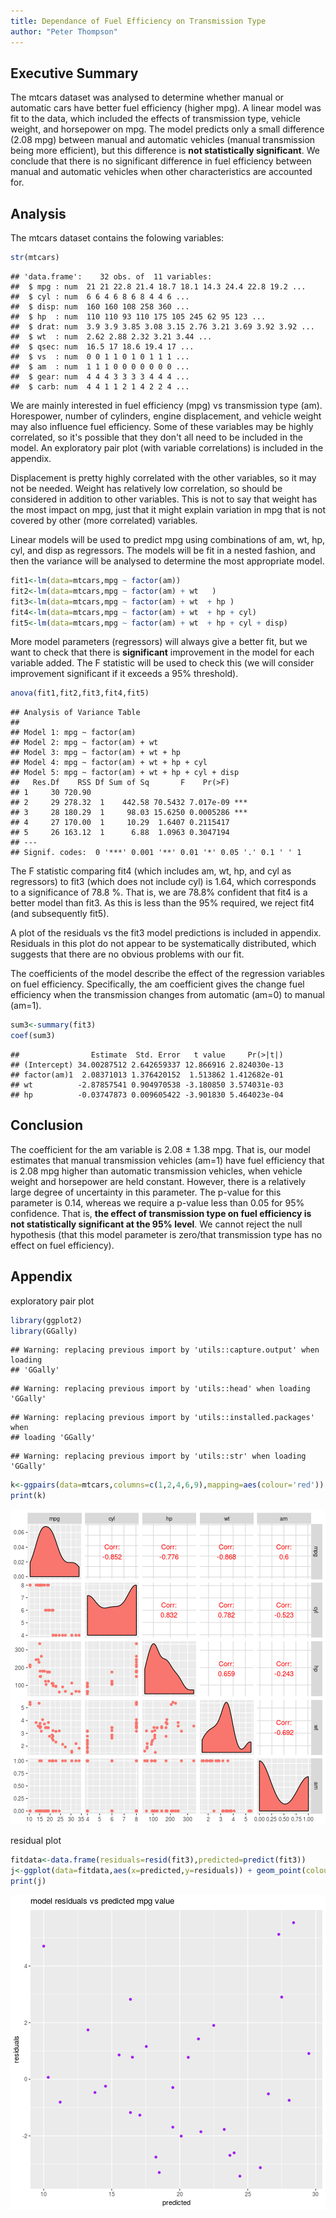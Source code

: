 ```yaml
--- 
title: Dependance of Fuel Efficiency on Transmission Type 
author: "Peter Thompson"
---
```

<!-- # Dependance of Fuel Efficiency on Transmission Type  -->

<!-- Instructions

You work for Motor Trend, a magazine about the automobile industry. Looking at a data set of a collection of cars, they are interested in exploring the relationship between a set of variables and miles per gallon (MPG) (outcome). They are particularly interested in the following two questions:

“Is an automatic or manual transmission better for MPG”
"Quantify the MPG difference between automatic and manual transmissions"
Review criterialess
Peer Grading

The criteria that your classmates will use to evaluate and grade your work are shown below.
Each criteria is binary: (1 point = criteria met acceptably; 0 points = criteria not met acceptably)
Criteria

Did the student interpret the coefficients correctly?
Did the student do some exploratory data analyses?
Did the student fit multiple models and detail their strategy for model selection?
Did the student answer the questions of interest or detail why the question(s) is (are) not answerable?
Did the student do a residual plot and some diagnostics?
Did the student quantify the uncertainty in their conclusions and/or perform an inference correctly?
Was the report brief (about 2 pages long) for the main body of the report and no longer than 5 with supporting appendix of figures?
Did the report include an executive summary?
Was the report done in Rmd (knitr)? -->


## Executive Summary
The mtcars dataset was analysed to determine whether manual or automatic cars have better fuel efficiency (higher mpg). A linear model was fit to the data, which included the effects of transmission type, vehicle weight, and horsepower on mpg. The model predicts only a small difference (2.08 mpg) between manual and automatic vehicles (manual transmission being more efficient), but this difference is **not statistically significant**. We conclude that there is no significant difference in fuel efficiency between manual and automatic vehicles when other characteristics are accounted for.  

## Analysis
The mtcars dataset contains the folowing variables:


```r
str(mtcars)
```

```
## 'data.frame':	32 obs. of  11 variables:
##  $ mpg : num  21 21 22.8 21.4 18.7 18.1 14.3 24.4 22.8 19.2 ...
##  $ cyl : num  6 6 4 6 8 6 8 4 4 6 ...
##  $ disp: num  160 160 108 258 360 ...
##  $ hp  : num  110 110 93 110 175 105 245 62 95 123 ...
##  $ drat: num  3.9 3.9 3.85 3.08 3.15 2.76 3.21 3.69 3.92 3.92 ...
##  $ wt  : num  2.62 2.88 2.32 3.21 3.44 ...
##  $ qsec: num  16.5 17 18.6 19.4 17 ...
##  $ vs  : num  0 0 1 1 0 1 0 1 1 1 ...
##  $ am  : num  1 1 1 0 0 0 0 0 0 0 ...
##  $ gear: num  4 4 4 3 3 3 3 4 4 4 ...
##  $ carb: num  4 4 1 1 2 1 4 2 2 4 ...
```

We are mainly interested in fuel efficiency (mpg) vs transmission type (am). Horespower, number of cylinders, engine displacement, and vehicle weight may also influence fuel efficiency. Some of these variables may be highly correlated, so it's possible that they don't all need to be included in the model. An exploratory pair plot (with variable correlations) is included in the appendix.



<!-- ```{r}
cor(mtcars$wt,mtcars$hp)
cor(mtcars$wt,mtcars$disp)
cor(mtcars$wt,mtcars$cyl)
cor(mtcars$cyl,mtcars$hp)
cor(mtcars$cyl,mtcars$disp)
cor(mtcars$hp,mtcars$disp)
``` -->

Displacement is pretty highly correlated with the other variables, so it may not be needed. Weight has relatively low correlation, so should be considered in addition to other variables. This is not to say that weight has the most impact on mpg, just that it might explain variation in mpg that is not covered by other (more correlated) variables.

<!-- Did the student fit multiple models and detail their strategy for model selection? -->
Linear models will be used to predict mpg using combinations of am, wt, hp, cyl, and disp as regressors. The models will be fit in a nested fashion, and then the variance will be analysed to determine the most appropriate model.


```r
fit1<-lm(data=mtcars,mpg ~ factor(am))
fit2<-lm(data=mtcars,mpg ~ factor(am) + wt   )
fit3<-lm(data=mtcars,mpg ~ factor(am) + wt  + hp )
fit4<-lm(data=mtcars,mpg ~ factor(am) + wt  + hp + cyl)
fit5<-lm(data=mtcars,mpg ~ factor(am) + wt  + hp + cyl + disp)
```

More model parameters (regressors) will always give a better fit, but we want to check that there is **significant** improvement in the model for each variable added. The F statistic will be used to check this (we will consider improvement significant if it exceeds a 95% threshold).


```r
anova(fit1,fit2,fit3,fit4,fit5)
```

```
## Analysis of Variance Table
## 
## Model 1: mpg ~ factor(am)
## Model 2: mpg ~ factor(am) + wt
## Model 3: mpg ~ factor(am) + wt + hp
## Model 4: mpg ~ factor(am) + wt + hp + cyl
## Model 5: mpg ~ factor(am) + wt + hp + cyl + disp
##   Res.Df    RSS Df Sum of Sq       F    Pr(>F)    
## 1     30 720.90                                   
## 2     29 278.32  1    442.58 70.5432 7.017e-09 ***
## 3     28 180.29  1     98.03 15.6250 0.0005286 ***
## 4     27 170.00  1     10.29  1.6407 0.2115417    
## 5     26 163.12  1      6.88  1.0963 0.3047194    
## ---
## Signif. codes:  0 '***' 0.001 '**' 0.01 '*' 0.05 '.' 0.1 ' ' 1
```
The F statistic comparing fit4 (which includes am, wt, hp, and cyl as regressors) to fit3 (which does not include cyl) is 1.64, which corresponds to a significance of 78.8 %. That is, we are 78.8% confident that fit4 is a better model than fit3. As this is less than the 95% required, we reject fit4 (and subsequently fit5).

A plot of the residuals vs the fit3 model predictions is included in appendix. Residuals in this plot do not appear to be systematically distributed, which suggests that there are no obvious problems with our fit. 

The coefficients of the model describe the effect of the regression variables on fuel efficiency. Specifically, the am coefficient gives the change fuel efficiency when the transmission changes from automatic (am=0) to manual (am=1).


```r
sum3<-summary(fit3)
coef(sum3)
```

```
##                Estimate  Std. Error   t value     Pr(>|t|)
## (Intercept) 34.00287512 2.642659337 12.866916 2.824030e-13
## factor(am)1  2.08371013 1.376420152  1.513862 1.412682e-01
## wt          -2.87857541 0.904970538 -3.180850 3.574031e-03
## hp          -0.03747873 0.009605422 -3.901830 5.464023e-04
```

## Conclusion
The coefficient for the am variable is 2.08 $\pm$ 1.38 mpg. That is, our model estimates that manual transmission vehicles (am=1) have fuel efficiency that is 2.08 mpg higher than automatic transmission vehicles, when vehicle weight and horsepower are held constant. However, there is a relatively large degree of uncertainty in this parameter. The p-value for this parameter is 0.14, whereas we require a p-value less than 0.05 for 95% confidence. That is,  **the effect of transmission type on fuel efficiency is not statistically significant at the 95% level**. We cannot reject the null hypothesis (that this model parameter is zero/that transmission type has no effect on fuel efficiency).


 
<!-- [, 1]  mpg   Miles/(US) gallon
[, 2]  cyl   Number of cylinders
[, 3]  disp  Displacement (cu.in.)
[, 4]  hp    Gross horsepower
[, 5]  drat  Rear axle ratio
[, 6]  wt    Weight (1000 lbs)
[, 7]  qsec  1/4 mile time
[, 8]  vs    V/S
[, 9]  am    Transmission (0 = automatic, 1 = manual)
[,10]  gear  Number of forward gears
[,11]  carb  Number of carburetors     -->

## Appendix
<!-- 3 pages, just figures -->
exploratory pair plot

```r
library(ggplot2)
library(GGally)
```

```
## Warning: replacing previous import by 'utils::capture.output' when loading
## 'GGally'
```

```
## Warning: replacing previous import by 'utils::head' when loading 'GGally'
```

```
## Warning: replacing previous import by 'utils::installed.packages' when
## loading 'GGally'
```

```
## Warning: replacing previous import by 'utils::str' when loading 'GGally'
```

```r
k<-ggpairs(data=mtcars,columns=c(1,2,4,6,9),mapping=aes(colour='red'))
print(k)
```

![plot of chunk unnamed-chunk-5](figure/unnamed-chunk-5-1.png)

<!-- ```{r}
library(ggplot2)
h<-ggplot(data=mtcars,aes(y=mpg,x=wt,colour=factor(am),pch=factor(cyl) )) + geom_point(size=2) + labs(x='vehicle weight (1000 lbs)',y='fuel efficiency (mpg)',colour='transmission',pch='cylinders',title='fuel efficiency vs vehicle weight')
print(h)
``` -->

residual plot

```r
fitdata<-data.frame(residuals=resid(fit3),predicted=predict(fit3))
j<-ggplot(data=fitdata,aes(x=predicted,y=residuals)) + geom_point(colour='purple') + labs(title='model residuals vs predicted mpg value')
print(j)
```

![plot of chunk unnamed-chunk-6](figure/unnamed-chunk-6-1.png)



